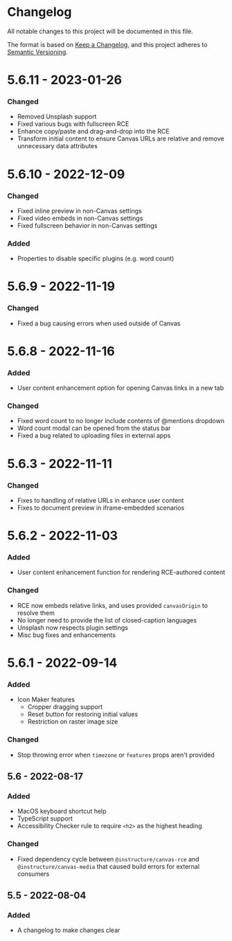 # Changelog

All notable changes to this project will be documented in this file.

The format is based on [Keep a Changelog](https://keepachangelog.com/en/1.0.0/),
and this project adheres to [Semantic Versioning](https://semver.org/spec/v2.0.0.html).

# 5.6.11 - 2023-01-26

### Changed

- Removed Unsplash support
- Fixed various bugs with fullscreen RCE
- Enhance copy/paste and drag-and-drop into the RCE
- Transform initial content to ensure Canvas URLs are relative and remove unnecessary data attributes

# 5.6.10 - 2022-12-09

### Changed

- Fixed inline preview in non-Canvas settings
- Fixed video embeds in non-Canvas settings
- Fixed fullscreen behavior in non-Canvas settings

### Added

- Properties to disable specific plugins (e.g. word count)

# 5.6.9 - 2022-11-19

### Changed

- Fixed a bug causing errors when used outside of Canvas

# 5.6.8 - 2022-11-16

### Added

- User content enhancement option for opening Canvas links in a new tab

### Changed

- Fixed word count to no longer include contents of @mentions dropdown
- Word count modal can be opened from the status bar
- Fixed a bug related to uploading files in external apps

# 5.6.3 - 2022-11-11

### Changed

- Fixes to handling of relative URLs in enhance user content
- Fixes to document preview in iframe-embedded scenarios

# 5.6.2 - 2022-11-03

### Added

- User content enhancement function for rendering RCE-authored content

### Changed

- RCE now embeds relative links, and uses provided `canvasOrigin` to resolve them
- No longer need to provide the list of closed-caption languages
- Unsplash now respects plugin settings
- Misc bug fixes and enhancements

# 5.6.1 - 2022-09-14

### Added

- Icon Maker features
  - Cropper dragging support
  - Reset button for restoring initial values
  - Restriction on raster image size

### Changed

- Stop throwing error when `timezone` or `features` props aren't provided

## 5.6 - 2022-08-17

### Added

- MacOS keyboard shortcut help
- TypeScript support
- Accessibility Checker rule to require `<h2>` as the highest heading

### Changed

- Fixed dependency cycle between `@instructure/canvas-rce` and
  `@instructure/canvas-media` that caused build errors for external consumers

## 5.5 - 2022-08-04

### Added

- A changelog to make changes clear
